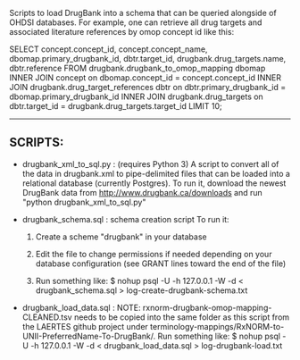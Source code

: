 Scripts to load DrugBank into a schema that can be queried alongside
of OHDSI databases. For example, one can retrieve all drug targets and
associated literature references by omop concept id like this:

 SELECT concept.concept_id, concept.concept_name, dbomap.primary_drugbank_id, dbtr.target_id, drugbank.drug_targets.name, dbtr.reference
 FROM drugbank.drugbank_to_omop_mapping dbomap INNER JOIN concept on dbomap.concept_id = concept.concept_id
   INNER JOIN drugbank.drug_target_references dbtr on dbtr.primary_drugbank_id = dbomap.primary_drugbank_id
   INNER JOIN drugbank.drug_targets on dbtr.target_id = drugbank.drug_targets.target_id
 LIMIT 10;

---------
SCRIPTS:
---------

- drugbank_xml_to_sql.py : (requires Python 3) A script to convert all of the data in drugbank.xml to pipe-delimited files that can be loaded into a relational database (currently Postgres). To run it, download the newest DrugBank data from http://www.drugbank.ca/downloads and run "python drugbank_xml_to_sql.py"

- drugbank_schema.sql : schema creation script To run it:

   1. Create a scheme "drugbank" in your database

   2. Edit the file to change permissions if needed depending on your database configuration (see GRANT lines toward the end of the file)

   3. Run something like:
       $ nohup psql -U <USERNAME> -h 127.0.0.1 -W -d <DATABASE> < drugbank_schema.sql > log-create-drugbank-schema.txt

- drugbank_load_data.sql : NOTE: rxnorm-drugbank-omop-mapping-CLEANED.tsv needs to be copied into the same folder as this script from the LAERTES github project under terminology-mappings/RxNORM-to-UNII-PreferredName-To-DrugBank/. Run something like:
       $ nohup psql -U <USERNAME> -h 127.0.0.1 -W -d <DATABASE> < drugbank_load_data.sql > log-drugbank-load.txt




